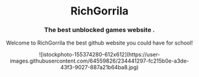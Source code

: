<h1 align="center">RichGorrila</h1>
<h3 align="center">The best unblocked games website .</h3>



<p align="center">
Welcome to RichGorrila the best github website you could have for school!
  
  <p align="center">
![istockphoto-155374280-612x612](https://user-images.githubusercontent.com/64559826/234441297-fc215b0e-a3de-43f3-9027-887a21b64ba8.jpg)

